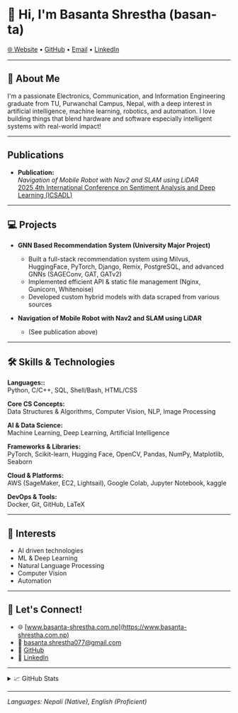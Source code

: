 # 👋 Hi, I'm Basanta Shrestha (basan-ta)

[🌐 Website](https://www.basanta-shrestha.com.np) • [GitHub](https://github.com/basan-ta) • [Email](mailto:basanta.shrestha077@gmail.com) • [LinkedIn](https://www.linkedin.com/in/basanta-shrestha2)

---

## 🚀 About Me

I'm a passionate Electronics, Communication, and Information Engineering graduate from TU, Purwanchal Campus, Nepal, with a deep interest in artificial intelligence, machine learning, robotics, and automation. I love building things that blend hardware and software especially intelligent systems with real-world impact!

---


## Publications

- **Publication:**  
  _Navigation of Mobile Robot with Nav2 and SLAM using LiDAR_  
  [2025 4th International Conference on Sentiment Analysis and Deep Learning (ICSADL)](https://doi.org/10.1109/ICSADL65848.2025.10933029)

---


## 💻 Projects

- **GNN Based Recommendation System (University Major Project)**
  - Built a full-stack recommendation system using Milvus, HuggingFace, PyTorch, Django, Remix, PostgreSQL, and advanced GNNs (SAGEConv, GAT, GATv2)
  - Implemented efficient API & static file management (Nginx, Gunicorn, Whitenoise)
  - Developed custom hybrid models with data scraped from various sources

- **Navigation of Mobile Robot with Nav2 and SLAM using LiDAR**
  - (See publication above)

---

## 🛠️ Skills & Technologies

**Languages::**  
Python, C/C++, SQL, Shell/Bash, HTML/CSS

**Core CS Concepts:**  
Data Structures & Algorithms, Computer Vision, NLP, Image Processing

**AI & Data Science:**  
Machine Learning, Deep Learning, Artificial Intelligence

**Frameworks & Libraries:**  
PyTorch, Scikit-learn, Hugging Face, OpenCV, Pandas, NumPy, Matplotlib, Seaborn

**Cloud & Platforms:**  
AWS (SageMaker, EC2, Lightsail), Google Colab, Jupyter Notebook, kaggle 

**DevOps & Tools:**  
Docker, Git, GitHub, LaTeX

---

## 🌱 Interests

- AI driven technologies
- ML & Deep Learning 
- Natural Language Processing
- Computer Vision
- Automation

---

## 🤝 Let's Connect!

- 🌐 [www.basanta-shrestha.com.np](https://www.basanta-shrestha.com.np)
- 📧 [basanta.shrestha077@gmail.com](mailto:basanta.shrestha077@gmail.com)
- 🐙 [GitHub](https://github.com/basan-ta)
- 💼 [LinkedIn](https://www.linkedin.com/in/basanta-shrestha2)

---

<details>
  <summary>📈 GitHub Stats</summary>

  ![basan-ta's GitHub stats](https://github-readme-stats.vercel.app/api?username=basan-ta&show_icons=true&theme=radical)
  ![Top Langs](https://github-readme-stats.vercel.app/api/top-langs/?username=basan-ta&layout=compact&theme=radical)
</details>

---

*Languages: Nepali (Native), English (Proficient)*
